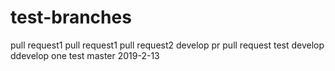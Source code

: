 # test-branches
pull request1
pull request1
pull request2
develop pr
pull request
test develop
ddevelop one
test master
2019-2-13
